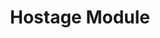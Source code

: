---
layout: default
title: Hostage Module
nav_order: 4
parent: Other Modules
# grand_parent: Modules
---